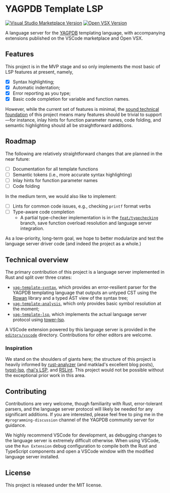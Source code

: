 # YAGPDB Template LSP

<a href="https://marketplace.visualstudio.com/items?itemName=jo3-l.yag-template-lsp"><img src="https://img.shields.io/visual-studio-marketplace/v/jo3-l.yag-template-lsp?style=for-the-badge&label=VSCode" alt="Visual Studio Marketplace Version"></a>
<a href="https://open-vsx.org/extension/jo3-l/yag-template-lsp"><img src="https://img.shields.io/open-vsx/v/jo3-l/yag-template-lsp?style=for-the-badge&color=blue" alt="Open VSX Version"></a>

A language server for the [YAGPDB](https://yagpdb.xyz) templating language, with accompanying
extensions published on the VSCode marketplace and Open VSX.

## Features

This project is in the MVP stage and so only implements the most basic of LSP features at present,
namely,

- [x] Syntax highlighting;
- [x] Automatic indentation;
- [x] Error reporting as you type;
- [x] Basic code completion for variable and function names.

However, while the current set of features is minimal, the [sound technical
foundation](#technical-overview) of this project means many features should be trivial to
support—for instance, inlay hints for function parameter names, code folding, and semantic
highlighting should all be straightforward additions.

## Roadmap

The following are relatively straightforward changes that are planned in the near future:

- [ ] Documentation for all template functions
- [ ] Semantic tokens (i.e., more accurate syntax highlighting)
- [ ] Inlay hints for function parameter names
- [ ] Code folding

In the medium term, we would also like to implement:

- [ ] Lints for common code issues, e.g., checking `printf` format verbs
- [ ] Type-aware code completion
  - A partial type-checker implementation is in the [`feat/typechecking`][typeck-branch] branch,
    save function overload resolution and language server integration.

As a low-priority, long-term goal, we hope to better modularize and test the language server driver
code (and indeed the project as a whole.)

[typeck-branch]: https://github.com/jo3-l/yag-template-lsp/tree/feat/typechecking

## Technical overview

The primary contribution of this project is a language server implemented in Rust and split over
three crates:

- [`yag-template-syntax`][syntax-crate-dir], which provides an error-resilient parser for the YAGPDB
  templating language that outputs an untyped CST using the
  [Rowan](https://github.com/rust-analyzer/rowan) library and a typed AST view of the syntax tree;
- [`yag-template-analysis`][analysis-crate-dir], which only provides basic symbol resolution at the moment;
- [`yag-template-lsp`][lsp-crate-dir], which implements the actual language server protocol using
  [tower-lsp](https://github.com/ebkalderon/tower-lsp).

A VSCode extension powered by this language server is provided in the [`editors/vscode`][editors-vscode-dir] directory.
Contributions for other editors are welcome.

[syntax-crate-dir]: https://github.com/jo3-l/yag-template-lsp/tree/main/crates/yag-template-syntax
[analysis-crate-dir]: https://github.com/jo3-l/yag-template-lsp/tree/main/crates/yag-template-analysis
[lsp-crate-dir]: https://github.com/jo3-l/yag-template-lsp/tree/main/crates/yag-template-lsp
[editors-vscode-dir]: https://github.com/jo3-l/yag-template-lsp/tree/main/editors/vscode

### Inspiration

We stand on the shoulders of giants here; the structure of this project is heavily informed by
[rust-analyzer](https://github.com/rust-lang/rust-analyzer) (and matklad's excellent blog posts),
[typst-lsp](https://github.com/nvarner/typst-lsp), [rhai's LSP](https://github.com/rhaiscript/lsp),
and [RSLint](https://github.com/rslint/rslint). This project would not be possible without the
exceptional prior work in this area.

## Contributing

Contributions are very welcome, though familiarity with Rust, error-tolerant parsers, and the
language server protocol will likely be needed for any significant additions. If you are interested,
please feel free to ping me in the `#programming-discussion` channel of the YAGPDB community server
for guidance.

We highly recommend VSCode for development, as debugging changes to the language server is extremely
difficult otherwise. When using VSCode, use the `Run Extension` debug configuration to compile both
the Rust and TypeScript components and open a VSCode window with the modified language server
installed.

## License

This project is released under the MIT license.
